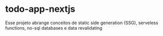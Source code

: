 # todo-app-nextjs
Esse projeto abrange conceitos de static side generation (SSG), serveless functions, no-sql databases e data revalidating

